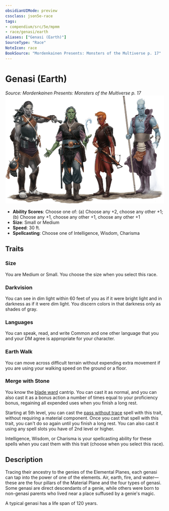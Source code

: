 ```yaml
---
obsidianUIMode: preview
cssclass: json5e-race
tags:
- compendium/src/5e/mpmm
- race/genasi/earth
aliases: ["Genasi (Earth)"]
SourceType: "Race"
NoteIcon: race
BookSource: "Mordenkainen Presents: Monsters of the Multiverse p. 17"
---
```

# Genasi (Earth)
*Source: Mordenkainen Presents: Monsters of the Multiverse p. 17*  
![](https://raw.githubusercontent.com/5etools-mirror-2/5etools-img/main/races/MPMM/Genasi.webp#right)  

- **Ability Scores**: Choose one of: (a) Choose any +2, choose any other +1; (b) Choose any +1, choose any other +1, choose any other +1
- **Size**: Small or Medium
- **Speed**: 30 ft.
- **Spellcasting**: Choose one of Intelligence, Wisdom, Charisma

## Traits

### Size

You are Medium or Small. You choose the size when you select this race.

### Darkvision

You can see in dim light within 60 feet of you as if it were bright light and in darkness as if it were dim light. You discern colors in that darkness only as shades of gray.

### Languages

You can speak, read, and write Common and one other language that you and your DM agree is appropriate for your character.

### Earth Walk

You can move across difficult terrain without expending extra movement if you are using your walking speed on the ground or a floor.

### Merge with Stone

You know the [blade ward](/2-Mechanics/CLI/spells/blade-ward.md) cantrip. You can cast it as normal, and you can also cast it as a bonus action a number of times equal to your proficiency bonus, regaining all expended uses when you finish a long rest.

Starting at 5th level, you can cast the [pass without trace](/2-Mechanics/CLI/spells/pass-without-trace.md) spell with this trait, without requiring a material component. Once you cast that spell with this trait, you can't do so again until you finish a long rest. You can also cast it using any spell slots you have of 2nd level or higher.

Intelligence, Wisdom, or Charisma is your spellcasting ability for these spells when you cast them with this trait (choose when you select this race).

## Description

Tracing their ancestry to the genies of the Elemental Planes, each genasi can tap into the power of one of the elements. Air, earth, fire, and water—these are the four pillars of the Material Plane and the four types of genasi. Some genasi are direct descendants of a genie, while others were born to non-genasi parents who lived near a place suffused by a genie's magic.

A typical genasi has a life span of 120 years.